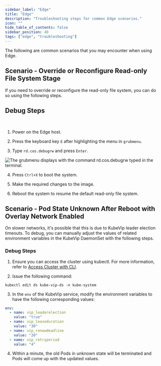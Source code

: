 ```yaml
---
sidebar_label: "Edge"
title: "Edge"
description: "Troubleshooting steps for common Edge scenarios."
icon: ""
hide_table_of_contents: false
sidebar_position: 40
tags: ["edge", "troubleshooting"]
---
```


The following are common scenarios that you may encounter when using Edge.

## Scenario - Override or Reconfigure Read-only File System Stage

If you need to override or reconfigure the read-only file system, you can do so using the following steps.

## Debug Steps

<br />

1. Power on the Edge host.

2. Press the keyboard key `E` after highlighting the menu in `grubmenu`.

3. Type `rd.cos.debugrw` and press `Enter`.

![The grubmenu displays with the command rd.cos.debugrw typed in the terminal.](/troubleshooting_edge_grub-menu.png)

4. Press `Ctrl+X` to boot the system.

5. Make the required changes to the image.

6. Reboot the system to resume the default read-only file system.

## Scenario - Pod State Unknown After Reboot with Overlay Network Enabled

On slower networks, it's possible that this is due to KubeVip leader election timeouts. To debug, you can manually adjust the values of related environment variables in the KubeVip DaemonSet with the following steps.

### Debug Steps

1. Ensure you can access the cluster using kubectl.  For more information, refer to [Access Cluster with CLI](../clusters/cluster-management/palette-webctl.md).

2. Issue the following command:

  ```shell
  kubectl edit ds kube-vip-ds -n kube-system
  ```

3. In the `env`  of the KubeVip service, modify the environment variables to have the following corresponding values:

  ```yaml {4-9}
  env:
    - name: vip_leaderelection
      value: "true"
    - name: vip_leaseduration
      value: "30"
    - name: vip_renewdeadline
      value: "20"
    - name: vip_retryperiod
      value: "4"
  ```

4. Within a minute, the old Pods in unknown state will be terminated and Pods will come up with the updated values.